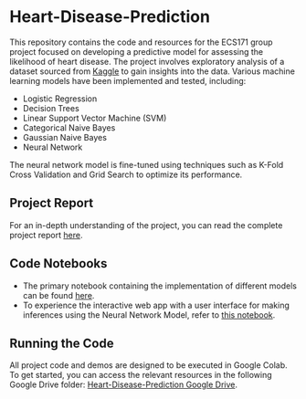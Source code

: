 # Heart-Disease-Prediction

This repository contains the code and resources for the ECS171 group project focused on developing a predictive model for assessing the likelihood of heart disease. The project involves exploratory analysis of a dataset sourced from [Kaggle](https://www.kaggle.com/datasets/kamilpytlak/personal-key-indicators-of-heart-disease) to gain insights into the data. Various machine learning models have been implemented and tested, including:

- Logistic Regression
- Decision Trees
- Linear Support Vector Machine (SVM)
- Categorical Naive Bayes
- Gaussian Naive Bayes
- Neural Network

The neural network model is fine-tuned using techniques such as K-Fold Cross Validation and Grid Search to optimize its performance.

## Project Report

For an in-depth understanding of the project, you can read the complete project report [here](https://github.com/ian-chuang/Heart-Disease-Prediction/blob/main/Heart_Disease_Prediction_Report.pdf).

## Code Notebooks

- The primary notebook containing the implementation of different models can be found [here](https://github.com/ian-chuang/Heart-Disease-Prediction/blob/main/ProjectCode.ipynb).
- To experience the interactive web app with a user interface for making inferences using the Neural Network Model, refer to [this notebook](https://github.com/ian-chuang/Heart-Disease-Prediction/blob/main/ProjectDemo.ipynb).

## Running the Code

All project code and demos are designed to be executed in Google Colab. To get started, you can access the relevant resources in the following Google Drive folder: [Heart-Disease-Prediction Google Drive](https://drive.google.com/drive/u/4/folders/0AB5M0jCLvNKvUk9PVA).
